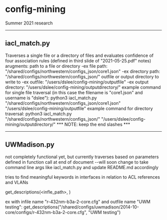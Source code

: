 # config-mining
Summer 2021 research

-------------------
iacl_match.py
-------------------
Traverses a single file or a directory of files and evaluates confidence of four association rules (defined in third slide of "2021-05-25.pdf" notes)
arugments: 
    path to a file or directory 
        -ex file path: "/shared/configs/northwestern/configs_json/core1.json"
        -ex directory path: "/shared/configs/northwestern/configs_json/"
    outfile or output directory to write to 
        -ex outfile: "/users/dslee/config-mining/outputfile"
        -ex output directory: "/users/dslee/config-mining/outputdirectory/"
example command for single file traversal (in this case the filename is "core1.json" and username is "dslee"):
    python3 iacl_match.py "/shared/configs/northwestern/configs_json/core1.json" "/users/dslee/config-mining/outputfile"
example command for directory traversal: 
    python3 iacl_match.py "/shared/configs/northwestern/configs_json/" "/users/dslee/config-mining/outputdirectory/"
*** NOTE: keep the end slashes ***


-------------------
UWMadison.py
-------------------
not completely functional yet, but currently traverses based on parameters defined in function call at end
of document --will soon change to take command line args like iacl_match.py and update README.md accordingly

tries to find meaningful keywords in interfaces in relation to ACL references and VLANs 

get_descriptions(<infle_path>, <outfile>)

ex with infile name "r-432nm-b3a-2-core.cfg" and outfile name "UWM testing":
get_descriptions("/shared/configs/uwmadison/2014-10-core/configs/r-432nm-b3a-2-core.cfg", "UWM testing")


